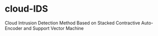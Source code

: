 # cloud-IDS
Cloud Intrusion Detection Method Based on Stacked Contractive Auto-Encoder and Support Vector Machine
